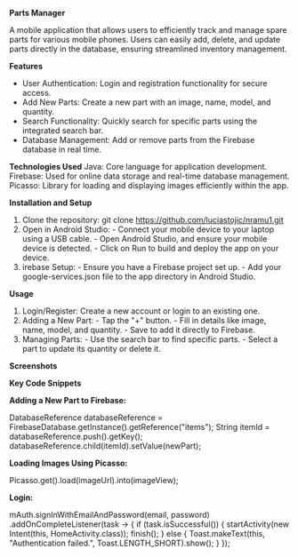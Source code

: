 ****Parts Manager****

A mobile application that allows users to efficiently track and manage spare parts for various mobile phones. 
Users can easily add, delete, and update parts directly in the database, ensuring streamlined inventory management.

**Features**
  - User Authentication: Login and registration functionality for secure access.
  - Add New Parts: Create a new part with an image, name, model, and quantity.
  - Search Functionality: Quickly search for specific parts using the integrated search bar.
  - Database Management: Add or remove parts from the Firebase database in real time.

**Technologies Used**
  Java: Core language for application development.
  Firebase: Used for online data storage and real-time database management.
  Picasso: Library for loading and displaying images efficiently within the app.

**Installation and Setup**
  1. Clone the repository:
      git clone https://github.com/luciastojic/nramu1.git
  2. Open in Android Studio:
    - Connect your mobile device to your laptop using a USB cable.
    - Open Android Studio, and ensure your mobile device is detected.
    - Click on Run to build and deploy the app on your device.
  4. irebase Setup:
    - Ensure you have a Firebase project set up.
    - Add your google-services.json file to the app directory in Android Studio.

**Usage**
  1. Login/Register: Create a new account or login to an existing one.
  2. Adding a New Part:
    - Tap the "+" button.
    - Fill in details like image, name, model, and quantity.
    - Save to add it directly to Firebase.
  3. Managing Parts:
    - Use the search bar to find specific parts.
    - Select a part to update its quantity or delete it.

**Screenshots**


****Key Code Snippets****

**Adding a New Part to Firebase:**

  DatabaseReference databaseReference = FirebaseDatabase.getInstance().getReference("items");
  String itemId = databaseReference.push().getKey();
  databaseReference.child(itemId).setValue(newPart);
  
**Loading Images Using Picasso:**

  Picasso.get().load(imageUrl).into(imageView);
  
**Login:**

  mAuth.signInWithEmailAndPassword(email, password)
    .addOnCompleteListener(task -> {
        if (task.isSuccessful()) {
            startActivity(new Intent(this, HomeActivity.class));
            finish();
        } else {
            Toast.makeText(this, "Authentication failed.", Toast.LENGTH_SHORT).show();
        }
    });



